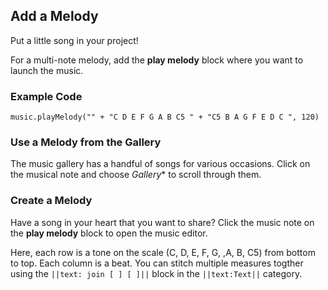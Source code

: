 ## Add a Melody

Put a little song in your project!

For a multi-note melody, add the **play melody** block where you want to launch the music.


### Example Code

```block
music.playMelody("" + "C D E F G A B C5 " + "C5 B A G F E D C ", 120)

```

### Use a Melody from the Gallery

The music gallery has a handful of songs for various occasions.  Click on the musical note and choose *Gallery** to scroll through them.

### Create a Melody

Have a song in your heart that you want to share? Click the music note on the **play melody** block to open the music editor. 

Here, each row is a tone on the scale (C, D, E, F, G, ,A, B, C5) from bottom to top.  Each column is a beat.  You can stitch multiple measures togther using the ``||text: join [ ] [ ]||`` block in the ``||text:Text||`` category.





